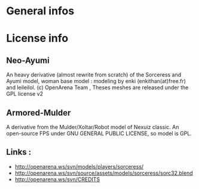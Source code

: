 General infos
=============


License info
============

## Neo-Ayumi

An heavy derivative (almost rewrite from scratch) of the Sorceress and Ayumi model, woman base model : modeling by enki (enkithan(at)free.fr) and leileilol. (c) OpenArena Team , Theses meshes are released under the GPL license v2

## Armored-Mulder

A derivative from the Mulder/Xoltar/Robot model of Nexuiz classic. An open-source FPS under GNU GENERAL PUBLIC LICENSE, so model is GPL.

## Links :
* http://openarena.ws/svn/models/players/sorceress/
* http://openarena.ws/svn/source/assets/models/sorceress/sorc32.blend
* http://openarena.ws/svn/CREDITS
